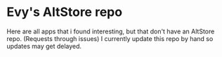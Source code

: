# Evy's AltStore repo

Here are all apps that i found interesting, but that don't have an AltStore repo. (Requests through issues)
I currently update this repo by hand so updates may get delayed.